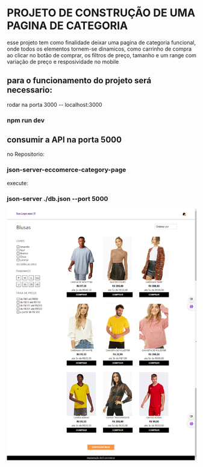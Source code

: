 ### <h1>PROJETO DE CONSTRUÇÃO DE UMA PAGINA DE CATEGORIA </h1>
esse projeto tem como finalidade deixar uma pagina de categoria funcional, onde todos os elementos tornem-se dinamicos, como carrinho de compra ao clicar no botão de comprar, os filtros de preço, tamanho e um range com variação de preço e resposividade no mobile

### <h2> para o funcionamento do projeto será necessario: </h2>
rodar na porta 3000 -- localhost:3000
### npm run dev 

### <h2>consumir a API  na porta 5000 </h2>

no Repositorio:
### json-server-eccomerce-category-page
execute: 
### json-server ./db.json --port 5000

<img src="page.png" />







